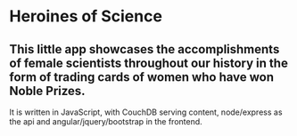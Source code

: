 # Heroines of Science
## This little app showcases the accomplishments of female scientists throughout our history in the form of trading cards of women who have won Noble Prizes.

It is written in JavaScript, with CouchDB serving content, node/express as the api and angular/jquery/bootstrap in the frontend.
